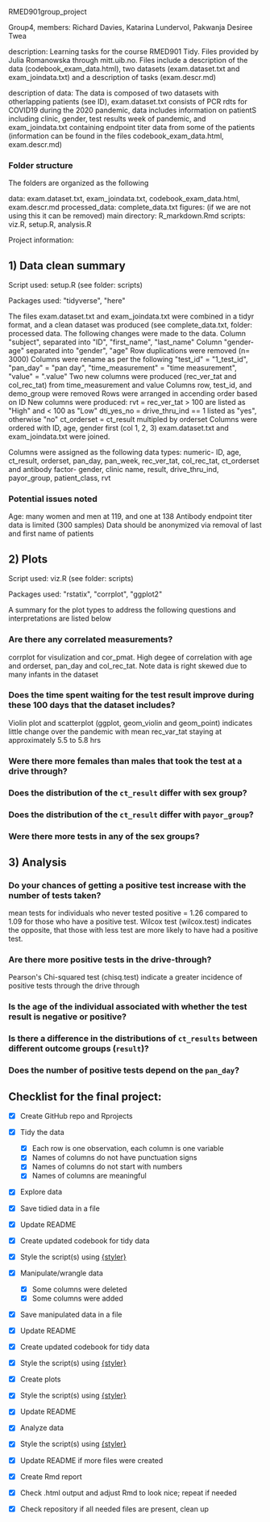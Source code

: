RMED901group_project

Group4, members: Richard Davies, Katarina Lundervol, Pakwanja Desiree Twea


description: Learning tasks for the course RMED901 Tidy. Files provided by Julia Romanowska through mitt.uib.no. Files include a description of the data (codebook_exam_data.html), two datasets (exam.dataset.txt and exam_joindata.txt) and a description of tasks (exam.descr.md) 

description of data: The data is composed of two datasets with otherlapping patients (see ID), exam.dataset.txt consists of PCR rdts for COVID19 during the 2020 pandemic, data includes information on patientS including clinic, gender, test results week of pandemic, and exam_joindata.txt containing endpoint titer data from some of the patients (information can be found in the files codebook_exam_data.html, exam.descr.md)

### Folder structure
The folders are organized as the following

data: exam.dataset.txt, exam_joindata.txt, codebook_exam_data.html, exam.descr.md
processed_data: complete_data.txt
figures: (if we are not using this it can be removed)
main directory: R_markdown.Rmd
scripts: viz.R, setup.R, analysis.R


Project information:

## 1) Data clean summary

Script used: setup.R (see folder: scripts) 

Packages used: "tidyverse", "here"

The files exam.dataset.txt and exam_joindata.txt were combined in a tidyr format, and a clean dataset was produced (see complete_data.txt, folder: processed data. 
The following changes were made to the data. 
Column "subject", separated into "ID", "first_name", "last_name"
Column "gender-age" separated into "gender", "age"
Row duplications were removed (n= 3000)
Columns were rename as per the following "test_id" = "1_test_id", "pan_day" = "pan day", "time_measurement" = "time measurement", "value" = ".value"
Two new columns were produced (rec_ver_tat and col_rec_tat) from time_measurement and value
Columns row, test_id, and demo_group were removed
Rows were arranged in accending order based on ID
New columns were produced:  rvt = rec_ver_tat > 100 are listed as "High" and < 100 as "Low"
                            dti_yes_no = drive_thru_ind == 1 listed as "yes", otherwise "no"
                            ct_orderset = ct_result multipled by orderset
Columns were ordered with ID, age, gender first (col 1, 2, 3)
exam.dataset.txt and exam_joindata.txt were joined.

Columns were assigned as the following data types:
  numeric- ID, age, ct_result, orderset, pan_day, pan_week, rec_ver_tat, col_rec_tat, ct_orderset and antibody
  factor- gender, clinic name, result, drive_thru_ind, payor_group, patient_class, rvt


### Potential issues noted

Age: many women and men at 119, and one at 138
Antibody endpoint titer data is limited (300 samples)
Data should be anonymized via removal of last and first name of patients


## 2) Plots

Script used: viz.R (see folder: scripts) 

Packages used: "rstatix", "corrplot", "ggplot2"

A summary for the plot types to address the following questions and interpretations are listed below
### Are there any correlated measurements?
corrplot for visulization and cor_pmat. High degee of correlation with age and orderset, pan_day and col_rec_tat. Note data is right skewed due to many infants in the dataset

### Does the time spent waiting for the test result improve during these 100 days that the dataset includes?
Violin plot and scatterplot (ggplot, geom_violin and geom_point) indicates little change over the pandemic with mean rec_var_tat staying at approximately 5.5 to 5.8 hrs


### Were there more females than males that took the test at a drive through?
### Does the distribution of the `ct_result` differ with sex group?
### Does the distribution of the `ct_result` differ with `payor_group`?
### Were there more tests in any of the sex groups?


## 3) Analysis

### Do your chances of getting a positive test increase with the number of tests taken?

mean tests for individuals who never tested positive = 1.26 compared to 1.09 for those who have a positive test. Wilcox test (wilcox.test) indicates the opposite, that those with less test are more likely to have had a positive test.


### Are there more positive tests in the drive-through?

Pearson's Chi-squared test (chisq.test) indicate a greater incidence of positive tests through the drive through


### Is the age of the individual associated with whether the test result is negative or positive?

### Is there a difference in the distributions of `ct_results` between different outcome groups (`result`)?

### Does the number of positive tests depend on the `pan_day`?


## Checklist for the final project:
- [X] Create GitHub repo and Rprojects
- [X] Tidy the data
  - [x] Each row is one observation, each column is one variable
  - [x] Names of columns do not have punctuation signs
  - [x] Names of columns do not start with numbers
  - [x] Names of columns are meaningful
- [x] Explore data
- [X] Save tidied data in a file 
- [x] Update README
- [x] Create updated codebook for tidy data
- [X] Style the script(s) using [{styler}](https://styler.r-lib.org/)

- [X] Manipulate/wrangle data
  - [X] Some columns were deleted
  - [X] Some columns were added
- [X] Save manipulated data in a file
- [X] Update README
- [X] Create updated codebook for tidy data
- [x] Style the script(s) using [{styler}](https://styler.r-lib.org/)

- [X] Create plots
- [X] Style the script(s) using [{styler}](https://styler.r-lib.org/)
- [X] Update README

- [X] Analyze data
- [X] Style the script(s) using [{styler}](https://styler.r-lib.org/)
- [X] Update README if more files were created

- [X] Create Rmd report 
- [X] Check .html output and adjust Rmd to look nice; repeat if needed
- [X] Check repository if all needed files are present, clean up 
